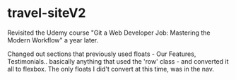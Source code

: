 # travel-siteV2

Revisited the Udemy course "Git a Web Developer Job: Mastering the Modern Workflow" a year later.

Changed out sections that previously used floats - Our Features, Testimonials.. basically anything that used the 'row' class - and converted it all to flexbox. The only floats I did't convert at this time, was in the nav.
